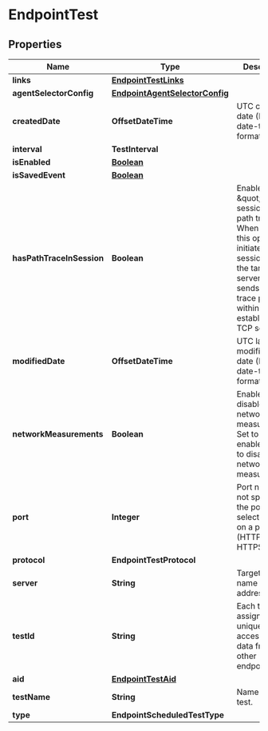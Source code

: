 

# EndpointTest


## Properties

| Name | Type | Description | Notes |
|------------ | ------------- | ------------- | -------------|
|**links** | [**EndpointTestLinks**](EndpointTestLinks.md) |  |  [optional] |
|**agentSelectorConfig** | [**EndpointAgentSelectorConfig**](EndpointAgentSelectorConfig.md) |  |  [optional] |
|**createdDate** | **OffsetDateTime** | UTC created date (ISO date-time format). |  [optional] [readonly] |
|**interval** | **TestInterval** |  |  [optional] |
|**isEnabled** | [**Boolean**](Boolean.md) |  |  [optional] |
|**isSavedEvent** | [**Boolean**](Boolean.md) |  |  [optional] |
|**hasPathTraceInSession** | **Boolean** | Enables \&quot;in session\&quot; path trace. When enabled, this option initiates a TCP session with the target server and sends path trace packets within the established TCP session. |  [optional] |
|**modifiedDate** | **OffsetDateTime** | UTC last modification date (ISO date-time format). |  [optional] [readonly] |
|**networkMeasurements** | **Boolean** | Enable or disable network measurements. Set to true to enable or false to disable network measurements. |  [optional] |
|**port** | **Integer** | Port number, if not specified, the port is selected based on a protocol (HTTP 80, HTTPS 443). |  [optional] |
|**protocol** | **EndpointTestProtocol** |  |  [optional] |
|**server** | **String** | Target domain name or IP address. |  [optional] |
|**testId** | **String** | Each test is assigned a unique ID to access test data from other endpoints. |  [optional] [readonly] |
|**aid** | [**EndpointTestAid**](EndpointTestAid.md) |  |  [optional] |
|**testName** | **String** | Name of the test. |  [optional] |
|**type** | **EndpointScheduledTestType** |  |  [optional] |



